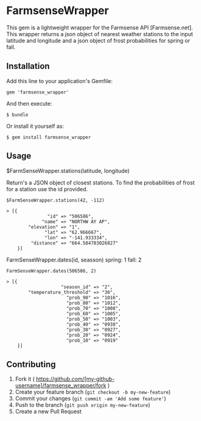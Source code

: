 # FarmsenseWrapper

This gem is a lightweight wrapper for the Farmsense API [Farmsense.net]. This wrapper returns a json object of nearest weather stations to the input latitude and longitude and a json object of frost probabilities for spring or fall.

## Installation

Add this line to your application's Gemfile:

    gem 'farmsense_wrapper'

And then execute:

    $ bundle

Or install it yourself as:

    $ gem install farmsense_wrapper

## Usage
$FarmSenseWrapper.stations(latitude, longitude)

Return's a JSON object of closest stations. To find the probabilities of frost for a station use the id provided.


```
$FarmSenseWrapper.stations(42, -112)

> [{
               "id" => "506586",
             "name" => "NORTHW AY AP",
        "elevation" => "1",
              "lat" => "62.966667",
              "lon" => "-141.933334",
         "distance" => "664.584783026827"
    }]
```

FarmSenseWrapper.dates(id, seasson)
spring: 1
fall: 2

```
FarmSenseWrapper.dates(506586, 2)

> [{
                    "season_id" => "2",
        "temperature_threshold" => "36",
                      "prob_90" => "1016",
                      "prob_80" => "1012",
                      "prob_70" => "1008",
                      "prob_60" => "1005",
                      "prob_50" => "1003",
                      "prob_40" => "0930",
                      "prob_30" => "0927",
                      "prob_20" => "0924",
                      "prob_10" => "0919"
    }]
```




## Contributing

1. Fork it ( https://github.com/[my-github-username]/farmsense_wrapper/fork )
2. Create your feature branch (`git checkout -b my-new-feature`)
3. Commit your changes (`git commit -am 'Add some feature'`)
4. Push to the branch (`git push origin my-new-feature`)
5. Create a new Pull Request
